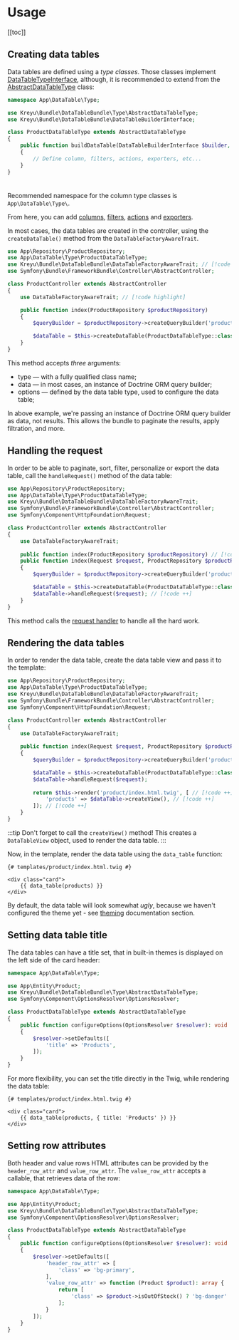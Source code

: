 # Usage

[[toc]]

## Creating data tables

Data tables are defined using a _type classes_. Those classes implement [DataTableTypeInterface](https://github.com/Kreyu/data-table-bundle/blob/main/src/Type/DataTableTypeInterface.php), although, it is recommended to extend from the [AbstractDataTableType](https://github.com/Kreyu/data-table-bundle/blob/main/src/Type/AbstractDataTableType.php) class:

```php
namespace App\DataTable\Type;

use Kreyu\Bundle\DataTableBundle\Type\AbstractDataTableType;
use Kreyu\Bundle\DataTableBundle\DataTableBuilderInterface;

class ProductDataTableType extends AbstractDataTableType
{
    public function buildDataTable(DataTableBuilderInterface $builder, array $options): void
    {
        // Define column, filters, actions, exporters, etc...
    }
}
```

<div class="tip custom-block" style="padding-top: 8px;">

Recommended namespace for the column type classes is `App\DataTable\Type\`.

</div>

From here, you can add [columns](components/columns.md), [filters](components/filters.md), [actions](components/actions.md) and [exporters](components/exporters.md).

In most cases, the data tables are created in the controller, using the `createDataTable()` method from the `DataTableFactoryAwareTrait`.

```php
use App\Repository\ProductRepository;
use App\DataTable\Type\ProductDataTableType;
use Kreyu\Bundle\DataTableBundle\DataTableFactoryAwareTrait; // [!code highlight]
use Symfony\Bundle\FrameworkBundle\Controller\AbstractController;

class ProductController extends AbstractController
{
    use DataTableFactoryAwareTrait; // [!code highlight]

    public function index(ProductRepository $productRepository)
    {
        $queryBuilder = $productRepository->createQueryBuilder('product');

        $dataTable = $this->createDataTable(ProductDataTableType::class, $queryBuilder);
    }
}
```

This method accepts _three_ arguments:

- type — with a fully qualified class name;
- data — in most cases, an instance of Doctrine ORM query builder;
- options — defined by the data table type, used to configure the data table;

In above example, we're passing an instance of Doctrine ORM query builder as data, not results.
This allows the bundle to paginate the results, apply filtration, and more.

## Handling the request

In order to be able to paginate, sort, filter, personalize or export the data table, call the `handleRequest()` method of the data table:

```php
use App\Repository\ProductRepository;
use App\DataTable\Type\ProductDataTableType;
use Kreyu\Bundle\DataTableBundle\DataTableFactoryAwareTrait;
use Symfony\Bundle\FrameworkBundle\Controller\AbstractController;
use Symfony\Component\HttpFoundation\Request;

class ProductController extends AbstractController
{
    use DataTableFactoryAwareTrait;
    
    public function index(ProductRepository $productRepository) // [!code --]
    public function index(Request $request, ProductRepository $productRepository) // [!code ++]
    {
        $queryBuilder = $productRepository->createQueryBuilder('product');

        $dataTable = $this->createDataTable(ProductDataTableType::class, $queryBuilder);
        $dataTable->handleRequest($request); // [!code ++]
    }
}
```

This method calls the [request handler](./features/extensibility.md#request-handlers) to handle all the hard work.

## Rendering the data tables

In order to render the data table, create the data table view and pass it to the template:

```php
use App\Repository\ProductRepository;
use App\DataTable\Type\ProductDataTableType;
use Kreyu\Bundle\DataTableBundle\DataTableFactoryAwareTrait;
use Symfony\Bundle\FrameworkBundle\Controller\AbstractController;
use Symfony\Component\HttpFoundation\Request;

class ProductController extends AbstractController
{
    use DataTableFactoryAwareTrait;
    
    public function index(Request $request, ProductRepository $productRepository)
    {
        $queryBuilder = $productRepository->createQueryBuilder('product');

        $dataTable = $this->createDataTable(ProductDataTableType::class, $queryBuilder);
        $dataTable->handleRequest($request);
        
        return $this->render('product/index.html.twig', [ // [!code ++]
            'products' => $dataTable->createView(), // [!code ++]
        ]); // [!code ++]
    }
}
```

:::tip Don't forget to call the `createView()` method!
This creates a `DataTableView` object, used to render the data table.
:::

Now, in the template, render the data table using the `data_table` function:

```twig
{# templates/product/index.html.twig #}

<div class="card">
    {{ data_table(products) }}
</div>
```

By default, the data table will look somewhat _ugly_, because we haven't configured the theme yet - see [theming](features/theming.md) documentation section.

## Setting data table title

The data tables can have a title set, that in built-in themes is displayed on the left side of the card header:

```php
namespace App\DataTable\Type;

use App\Entity\Product;
use Kreyu\Bundle\DataTableBundle\Type\AbstractDataTableType;
use Symfony\Component\OptionsResolver\OptionsResolver;

class ProductDataTableType extends AbstractDataTableType
{
    public function configureOptions(OptionsResolver $resolver): void
    {
        $resolver->setDefaults([
            'title' => 'Products',
        ]);
    }
}
```

For more flexibility, you can set the title directly in the Twig, while rendering the data table:

```twig
{# templates/product/index.html.twig #}

<div class="card">
    {{ data_table(products, { title: 'Products' }) }}
</div>
```

## Setting row attributes

Both header and value rows HTML attributes can be provided by the `header_row_attr` and `value_row_attr`.
The `value_row_attr` accepts a callable, that retrieves data of the row:

```php
namespace App\DataTable\Type;

use App\Entity\Product;
use Kreyu\Bundle\DataTableBundle\Type\AbstractDataTableType;
use Symfony\Component\OptionsResolver\OptionsResolver;

class ProductDataTableType extends AbstractDataTableType
{
    public function configureOptions(OptionsResolver $resolver): void
    {
        $resolver->setDefaults([
            'header_row_attr' => [
                'class' => 'bg-primary',
            ],
            'value_row_attr' => function (Product $product): array {
                return [
                    'class' => $product->isOutOfStock() ? 'bg-danger' : '',
                ];            
            }
        ]);
    }
}
```
